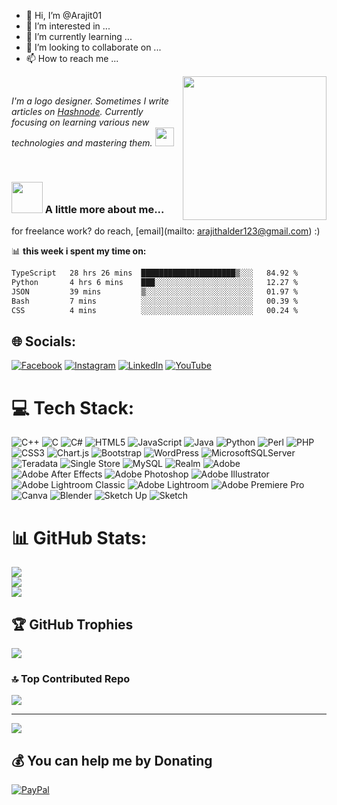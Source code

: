 - 👋 Hi, I’m @Arajit01
- 👀 I’m interested in ...
- 🌱 I’m currently learning ...
- 💞️ I’m looking to collaborate on ...
- 📫 How to reach me ...

<img align='right' src="https://media.giphy.com/media/E6EnvXLzCwnhV58V9l/giphy.gif" width="230" >
<br>
<p><em>I'm a logo designer. Sometimes I write articles on <a href="https://sdutta.hashnode.dev/">Hashnode</a>. Currently focusing on learning various new technologies and mastering them. <img src="https://media.giphy.com/media/WUlplcMpOCEmTGBtBW/giphy.gif" width="30">
</em></p>
<br>




### <img src="https://media.giphy.com/media/JmCpR6X9LvFXt1K9eT/giphy.gif" width="50"> A little more about me...  


for freelance work? do reach, [email](mailto: arajithalder123@gmail.com) :)

📊 **this week i spent my time on:**
<!--START_SECTION:waka-->

```txt
TypeScript   28 hrs 26 mins  █████████████████████▒░░░   84.92 %
Python       4 hrs 6 mins    ███░░░░░░░░░░░░░░░░░░░░░░   12.27 %
JSON         39 mins         ▒░░░░░░░░░░░░░░░░░░░░░░░░   01.97 %
Bash         7 mins          ░░░░░░░░░░░░░░░░░░░░░░░░░   00.39 %
CSS          4 mins          ░░░░░░░░░░░░░░░░░░░░░░░░░   00.24 %
```



## 🌐 Socials:
[![Facebook](https://img.shields.io/badge/Facebook-%231877F2.svg?logo=Facebook&logoColor=white)](https://facebook.com/https://facebook.com/https://www.facebook.com/arajit.halder.58?mibextid=ZbWKwL) [![Instagram](https://img.shields.io/badge/Instagram-%23E4405F.svg?logo=Instagram&logoColor=white)](https://instagram.com/https://instagram.com/https://www.instagram.com/arajit.halder.58?igsh=cGlvNDVjdmhyYzFs) [![LinkedIn](https://img.shields.io/badge/LinkedIn-%230077B5.svg?logo=linkedin&logoColor=white)](https://linkedin.com/in/https://linkedin.com/in/https://www.linkedin.com/in/arajit-halder-8804a2205?utm_source=share&utm_campaign=share_via&utm_content=profile&utm_medium=android_apputm_medium=android_app) [![YouTube](https://img.shields.io/badge/YouTube-%23FF0000.svg?logo=YouTube&logoColor=white)](https://youtube.com/@https://youtube.com/@https://www.youtube.com/@artboardstudio621) 

# 💻 Tech Stack:
![C++](https://img.shields.io/badge/c++-%2300599C.svg?style=plastic&logo=c%2B%2B&logoColor=white) ![C](https://img.shields.io/badge/c-%2300599C.svg?style=plastic&logo=c&logoColor=white) ![C#](https://img.shields.io/badge/c%23-%23239120.svg?style=plastic&logo=csharp&logoColor=white) ![HTML5](https://img.shields.io/badge/html5-%23E34F26.svg?style=plastic&logo=html5&logoColor=white) ![JavaScript](https://img.shields.io/badge/javascript-%23323330.svg?style=plastic&logo=javascript&logoColor=%23F7DF1E) ![Java](https://img.shields.io/badge/java-%23ED8B00.svg?style=plastic&logo=openjdk&logoColor=white) ![Python](https://img.shields.io/badge/python-3670A0?style=plastic&logo=python&logoColor=ffdd54) ![Perl](https://img.shields.io/badge/perl-%2339457E.svg?style=plastic&logo=perl&logoColor=white) ![PHP](https://img.shields.io/badge/php-%23777BB4.svg?style=plastic&logo=php&logoColor=white) ![CSS3](https://img.shields.io/badge/css3-%231572B6.svg?style=plastic&logo=css3&logoColor=white) ![Chart.js](https://img.shields.io/badge/chart.js-F5788D.svg?style=plastic&logo=chart.js&logoColor=white) ![Bootstrap](https://img.shields.io/badge/bootstrap-%238511FA.svg?style=plastic&logo=bootstrap&logoColor=white) ![WordPress](https://img.shields.io/badge/WordPress-%23117AC9.svg?style=plastic&logo=WordPress&logoColor=white) ![MicrosoftSQLServer](https://img.shields.io/badge/Microsoft%20SQL%20Server-CC2927?style=plastic&logo=microsoft%20sql%20server&logoColor=white) ![Teradata](https://img.shields.io/badge/Teradata-F37440?style=plastic&logo=teradata&logoColor=white) ![Single Store](https://img.shields.io/badge/Single%20Store-AA00FF?style=plastic&logo=singlestore&logoColor=white) ![MySQL](https://img.shields.io/badge/mysql-4479A1.svg?style=plastic&logo=mysql&logoColor=white) ![Realm](https://img.shields.io/badge/Realm-39477F?style=plastic&logo=realm&logoColor=white) ![Adobe](https://img.shields.io/badge/adobe-%23FF0000.svg?style=plastic&logo=adobe&logoColor=white) ![Adobe After Effects](https://img.shields.io/badge/Adobe%20After%20Effects-9999FF.svg?style=plastic&logo=Adobe%20After%20Effects&logoColor=white) ![Adobe Photoshop](https://img.shields.io/badge/adobe%20photoshop-%2331A8FF.svg?style=plastic&logo=adobe%20photoshop&logoColor=white) ![Adobe Illustrator](https://img.shields.io/badge/adobe%20illustrator-%23FF9A00.svg?style=plastic&logo=adobe%20illustrator&logoColor=white) ![Adobe Lightroom Classic](https://img.shields.io/badge/Adobe%20Lightroom%20Classic-31A8FF.svg?style=plastic&logo=Adobe%20Lightroom%20Classic&logoColor=white) ![Adobe Lightroom](https://img.shields.io/badge/Adobe%20Lightroom-31A8FF.svg?style=plastic&logo=Adobe%20Lightroom&logoColor=white) ![Adobe Premiere Pro](https://img.shields.io/badge/Adobe%20Premiere%20Pro-9999FF.svg?style=plastic&logo=Adobe%20Premiere%20Pro&logoColor=white) ![Canva](https://img.shields.io/badge/Canva-%2300C4CC.svg?style=plastic&logo=Canva&logoColor=white) ![Blender](https://img.shields.io/badge/blender-%23F5792A.svg?style=plastic&logo=blender&logoColor=white) ![Sketch Up](https://img.shields.io/badge/SketchUp-005F9E?style=plastic&logo=sketchup&logoColor=white) ![Sketch](https://img.shields.io/badge/Sketch-FFB387?style=plastic&logo=sketch&logoColor=black)
# 📊 GitHub Stats:
![](https://github-readme-stats.vercel.app/api?username=Arajit01&theme=onedark&hide_border=false&include_all_commits=true&count_private=true)<br/>
![](https://github-readme-streak-stats.herokuapp.com/?user=Arajit01&theme=onedark&hide_border=false)<br/>
![](https://github-readme-stats.vercel.app/api/top-langs/?username=Arajit01&theme=onedark&hide_border=false&include_all_commits=true&count_private=true&layout=compact)

## 🏆 GitHub Trophies
![](https://github-profile-trophy.vercel.app/?username=Arajit01&theme=radical&no-frame=false&no-bg=true&margin-w=4)


### 🔝 Top Contributed Repo
![](https://github-contributor-stats.vercel.app/api?username=Arajit01&limit=5&theme=shadow_red&combine_all_yearly_contributions=true)

---
[![](https://visitcount.itsvg.in/api?id=Arajit01&icon=4&color=9)](https://visitcount.itsvg.in)

  ## 💰 You can help me by Donating
  [![PayPal](https://img.shields.io/badge/PayPal-00457C?style=for-the-badge&logo=paypal&logoColor=white)](https://paypal.me/arajithalder123@gmail.com) 

  
<!-- Proudly created with GPRM ( https://gprm.itsvg.in ) -->
